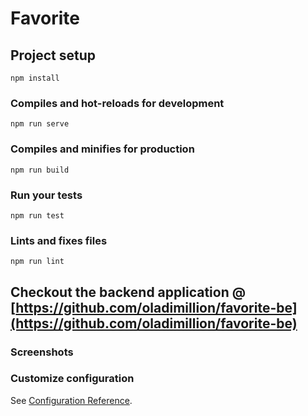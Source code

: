 # Favorite

## Project setup
```
npm install
```

### Compiles and hot-reloads for development
```
npm run serve
```

### Compiles and minifies for production
```
npm run build
```

### Run your tests
```
npm run test
```

### Lints and fixes files
```
npm run lint
```

## Checkout the backend application @ [https://github.com/oladimillion/favorite-be](https://github.com/oladimillion/favorite-be)


### Screenshots



### Customize configuration
See [Configuration Reference](https://cli.vuejs.org/config/).
